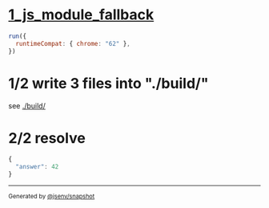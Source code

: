 # [1_js_module_fallback](../../import_dynamic_type_json.test.mjs#L31)

```js
run({
  runtimeCompat: { chrome: "62" },
})
```

# 1/2 write 3 files into "./build/"

see [./build/](./build/)

# 2/2 resolve

```js
{
  "answer": 42
}
```

---

<sub>
  Generated by <a href="https://github.com/jsenv/core/tree/main/packages/tooling/snapshot">@jsenv/snapshot</a>
</sub>
